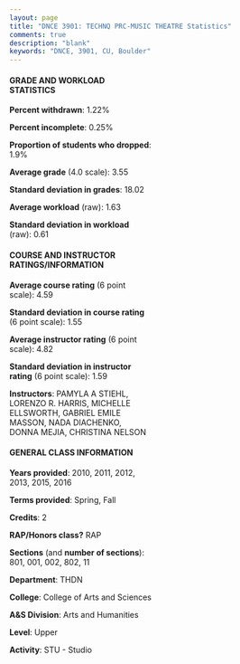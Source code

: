 ```yaml
---
layout: page
title: "DNCE 3901: TECHNQ PRC-MUSIC THEATRE Statistics"
comments: true
description: "blank"
keywords: "DNCE, 3901, CU, Boulder"
--- 
```

<head>
<script src="https://ajax.googleapis.com/ajax/libs/jquery/2.1.3/jquery.min.js"></script>
<script src="https://dl.dropboxusercontent.com/s/pc42nxpaw1ea4o9/highcharts.js?dl=0"></script>
<!-- <script src="../assets/js/highcharts.js"></script> -->
<style type="text/css">@font-face {
	font-family: "Bebas Neue";
	src: url(https://www.filehosting.org/file/details/544349/BebasNeue%20Regular.otf) format("opentype");
	}
	h1.Bebas { 
		font-family: "Bebas Neue", Verdana, Tahoma;
	}
</style>
</head>
<body>
	<div id="container" style="float: right; width: 45%; height: 88%; margin-left: 2.5%; margin-right: 2.5%;"></div>
	<script language="JavaScript">
		$(document).ready(function() {
		var chart = {type: 'column'};
		var title = {text: 'Grade Distribution'};
		var xAxis = {categories: ['A','B','C','D','F'],crosshair: true};
		var yAxis = {min: 0,title: {text: 'Percentage'}};
		var tooltip = {headerFormat: '<center><b><span style="font-size:20px">{point.key}</span></b></center>',
		               pointFormat: '<td style="padding:0"><b>{point.y:.1f}%</b></td>',
		               footerFormat: '</table>',shared: true,useHTML: true};
		var plotOptions = {column: {pointPadding: 0.0,borderWidth: 0}};  
		var credits = {enabled: false};var series= [{name: 'Percent',data: [62.93,29.76,4.88,0.49,1.95,]}];
		var json = {};
		json.chart = chart;
		json.title = title;
		json.tooltip = tooltip;
		json.xAxis = xAxis;
		json.yAxis = yAxis;  
		json.series = series;
		json.plotOptions = plotOptions;  
		json.credits = credits;
		$('#container').highcharts(json);
	});
	</script>
</body>
			   
#### GRADE AND WORKLOAD STATISTICS

**Percent withdrawn**: 1.22%

**Percent incomplete**: 0.25%

**Proportion of students who dropped**: 1.9%

**Average grade** (4.0 scale): 3.55

**Standard deviation in grades**: 18.02

**Average workload** (raw): 1.63

**Standard deviation in workload** (raw): 0.61

#### COURSE AND INSTRUCTOR RATINGS/INFORMATION

**Average course rating** (6 point scale): 4.59

**Standard deviation in course rating** (6 point scale): 1.55

**Average instructor rating** (6 point scale): 4.82

**Standard deviation in instructor rating** (6 point scale): 1.59

**Instructors**: PAMYLA A STIEHL, LORENZO R. HARRIS, MICHELLE ELLSWORTH, GABRIEL EMILE MASSON, NADA DIACHENKO, DONNA MEJIA, CHRISTINA NELSON

#### GENERAL CLASS INFORMATION

**Years provided**: 2010, 2011, 2012, 2013, 2015, 2016

**Terms provided**: Spring, Fall

**Credits**: 2

**RAP/Honors class?** RAP

**Sections** (and **number of sections**): 801, 001, 002, 802, 11

**Department**: THDN

**College**: College of Arts and Sciences

**A&S Division**: Arts and Humanities

**Level**: Upper

**Activity**: STU - Studio